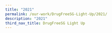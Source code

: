 ```yaml
---
title: "2021"
permalink: /our-work/DrugFreeSG-Light-Up/2021/
description: "2021"
third_nav_title: DrugFreeSG Light Up
---
```

